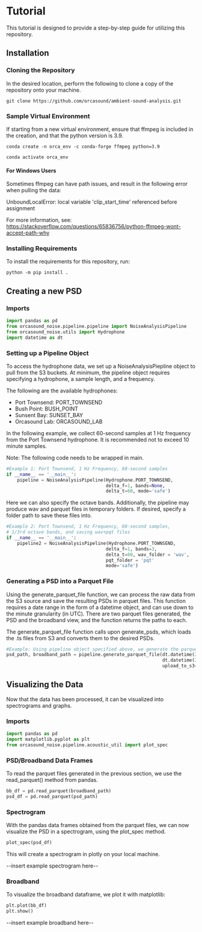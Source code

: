 # Tutorial

This tutorial is designed to provide a step-by-step guide for utilizing this repository.

## Installation

### Cloning the Repository

In the desired location, perform the following to clone a copy of the repository onto your machine.

```commandline
git clone https://github.com/orcasound/ambient-sound-analysis.git
```

### Sample Virtual Environment

If starting from a new virtual environment, ensure that ffmpeg is included in the creation, and that the python version is 3.9.

```commandline
conda create -n orca_env -c conda-forge ffmpeg python=3.9

conda activate orca_env
```

#### For Windows Users

Sometimes ffmpeg can have path issues, and result in the following error when pulling the data: 

UnboundLocalError: local variable 'clip_start_time' referenced before assignment

For more information, see: https://stackoverflow.com/questions/65836756/python-ffmpeg-wont-accept-path-why

### Installing Requirements

To install the requirements for this repository, run:

```commandline
python -m pip install .
```

## Creating a new PSD

### Imports

```python
import pandas as pd
from orcasound_noise.pipeline.pipeline import NoiseAnalysisPipeline
from orcasound_noise.utils import Hydrophone
import datetime as dt
```

### Setting up a Pipeline Object

To access the hydrophone data, we set up a NoiseAnalysisPiepline object to pull from the S3 buckets. At minimum, the pipeline object requires specifying a hydrophone, a sample length, and a frequency.

The following are the available hydrophones:
* Port Townsend: PORT_TOWNSEND
* Bush Point: BUSH_POINT
* Sunsent Bay: SUNSET_BAY
* Orcasound Lab: ORCASOUND_LAB

In the following example, we collect 60-second samples at 1 Hz frequency from the Port Townsend hydrophone. It is recommended not to exceed 10 minute samples. 

Note: The following code needs to be wrapped in main.
```python
#Example 1: Port Townsend, 1 Hz Frequency, 60-second samples
if __name__ == '__main__':
    pipeline = NoiseAnalysisPipeline(Hydrophone.PORT_TOWNSEND,
                                     delta_f=1, bands=None,
                                     delta_t=60, mode='safe')
```

Here we can also specify the octave bands. Additionally, the pipeline may produce wav and parquet files in temporary folders. If desired, specify a folder path to save these files into. 

```python
#Example 2: Port Townsend, 1 Hz Frequency, 60-second samples, 
# 1/3rd octave bands, and saving wav+pqt files
if __name__ == '__main__':
    pipeline2 = NoiseAnalysisPipeline(Hydrophone.PORT_TOWNSEND,
                                     delta_f=1, bands=3,
                                     delta_t=60, wav_folder = 'wav',
                                     pqt_folder = 'pqt'
                                     mode='safe')
```

### Generating a PSD into a Parquet File

Using the generate_parquet_file function, we can process the raw data from the S3 source and save the resulting PSDs in parquet files. 
This function requires a date range in the form of a datetime object, and can use down to the minute granularity (in UTC). 
There are two parquet files generated, the PSD and the broadband view, and the function returns the paths to each.  

The generate_parquet_file function calls upon generate_psds, which loads the .ts files from S3 and converts them to the desired PSDs. 

```python
#Example: Using pipeline object specified above, we generate the parquet files for 11am - 12pm UTC
psd_path, broadband_path = pipeline.generate_parquet_file(dt.datetime(2023, 3, 22, 11), 
                                                          dt.datetime(2023, 3, 22, 12), 
                                                          upload_to_s3=False)
```

## Visualizing the Data

Now that the data has been processed, it can be visualized into spectrograms and graphs.

### Imports

```python
import pandas as pd
import matplotlib.pyplot as plt
from orcasound_noise.pipeline.acoustic_util import plot_spec
```

### PSD/Broadband Data Frames

To read the parquet files generated in the previous section, we use the read_parquet() method from pandas.

```python
bb_df = pd.read_parquet(broadband_path)
psd_df = pd.read_parquet(psd_path)
```

### Spectrogram

With the pandas data frames obtained from the parquet files, we can now visualize the PSD in a spectrogram, using the plot_spec method.

```python
plot_spec(psd_df)
```

This will create a spectrogram in plotly on your local machine.

--insert example spectrogram here--

### Broadband

To visualize the broadband dataframe, we plot it with matplotlib:

```python
plt.plot(bb_df)
plt.show()
```

--insert example broadband here--
